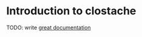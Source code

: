 # Introduction to clostache

TODO: write [great documentation](http://jacobian.org/writing/great-documentation/what-to-write/)

